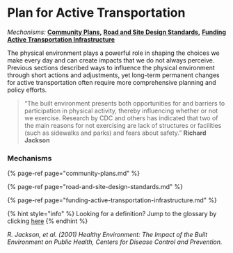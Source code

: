 # Plan for Active Transportation

_Mechanisms:_ [**Community Plans**](community-plans.md)**,** [**Road and Site Design Standards**](road-and-site-design-standards.md)**,** [**Funding Active Transportation Infrastructure**](funding-active-transportation-infrastructure.md) 

The physical environment plays a powerful role in shaping the choices we make every day and can create impacts that we do not always perceive. Previous sections described ways to influence the physical environment through short actions and adjustments, yet long-term permanent changes for active transportation often require more comprehensive planning and policy efforts. 

> “The built environment presents both opportunities for and barriers to participation in physical activity, thereby influencing whether or not we exercise. Research by CDC and others has indicated that two of the main reasons for not exercising are lack of structures or facilities \(such as sidewalks and parks\) and fears about safety.”  **Richard Jackson**

### Mechanisms

{% page-ref page="community-plans.md" %}

{% page-ref page="road-and-site-design-standards.md" %}

{% page-ref page="funding-active-transportation-infrastructure.md" %}

{% hint style="info" %}
Looking for a definition? Jump to the glossary by clicking [here](../../glossary-1/glossary.md)
{% endhint %}

_R. Jackson, et al. \(2001\) Healthy Environment: The Impact of the Built Environment on Public Health, Centers for Disease Control and Prevention._



